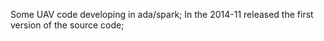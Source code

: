 Some UAV code developing in ada/spark;
In the 2014-11 released the first version of the source code;

